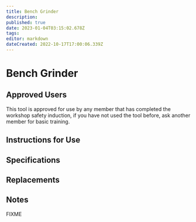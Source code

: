 ```yaml
---
title: Bench Grinder
description: 
published: true
date: 2023-01-04T03:15:02.678Z
tags: 
editor: markdown
dateCreated: 2022-10-17T17:00:06.339Z
---
```


# Bench Grinder

## Approved Users

This tool is approved for use by any member that has completed the workshop safety induction, if you have not used the tool before, ask another member for basic training.

## Instructions for Use

## Specifications

## Replacements

## Notes

FIXME
